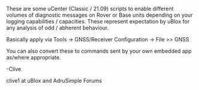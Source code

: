 These are some uCenter (Classic / 21.09) scripts to enable different volumes of diagnostic messages on Rover or Base units
depending on your logging capabilities / capacities. These represent expectation by uBlox for any analysis of odd / abherent
behaviour.

Basically apply via Tools -> GNSS/Receiver Configuration -> File >> GNSS

You can also convert these to commands sent by your own embedded app as/where appropriate.

-Clive

clive1 at uBlox and AdruSimple Forums
